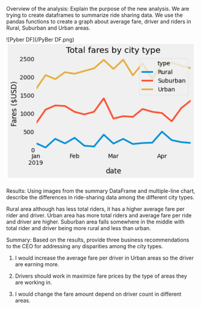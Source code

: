 Overview of the analysis: Explain the purpose of the new analysis.
We are trying to create dataframes to summarize ride sharing data.  We use the pandas functions to create a graph about average fare, driver 
and riders in Rural, Suburban and Urban areas.


![Pyber DF](/PyBer DF.png)
![Pyber Graph](/PyBer_fare_summary.png)

Results: Using images from the summary DataFrame and multiple-line chart, describe the differences in ride-sharing data among the different city types.

Rural area although has less total riders, it has a higher average fare per rider and driver.  Urban area has more total
riders and average fare per ride and driver are higher.  Suburban area falls somewhere in the middle with total rider
and driver being more rural and less than urban.  

Summary: Based on the results, provide three business recommendations to the CEO for addressing any disparities among the city types.

1.  I would increase the average fare per driver in Urban areas so the driver are earning more.

2.  Drivers should work in maximize fare prices by the type of areas they are working in.

3.  I would change the fare amount depend on driver count in different areas.